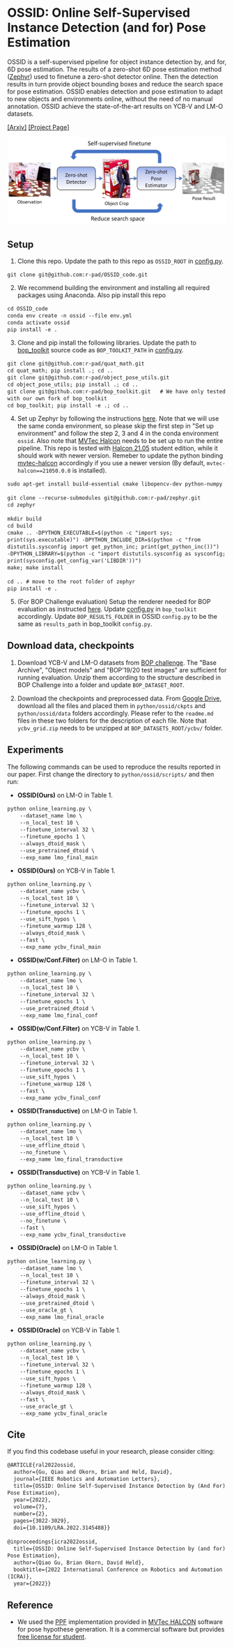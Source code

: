 # OSSID: Online Self-Supervised Instance Detection (and for) Pose Estimation

OSSID is a self-supervised pipeline for object instance detection by, and for, 6D pose estimation. The results of a zero-shot 6D pose estimation method ([Zephyr](https://arxiv.org/abs/2104.13526)) used to finetune a zero-shot detector online. Then the detection results in turn provide object bounding boxes and reduce the search space for pose estimation. OSSID enables detection and pose estimation to adapt to new objects and environments online, without the need of no manual annotation. OSSID achieve the state-of-the-art results on YCB-V and LM-O datasets. 

[[Arxiv]](https://arxiv.org/abs/2201.07309)
[[Project Page]](https://georgegu1997.github.io/OSSID/)

![teaser image](images/ossid.jpg)

## Setup

1. Clone this repo. Update the path to this repo as `OSSID_ROOT` in [config.py](https://github.com/r-pad/OSSID_code/blob/master/python/ossid/config.py). 
```
git clone git@github.com:r-pad/OSSID_code.git
```

2. We recommend building the environment and installing all required packages using Anaconda. Also pip install this repo
```
cd OSSID_code
conda env create -n ossid --file env.yml
conda activate ossid
pip install -e .
```

3. Clone and pip install the following libraries. Update the path to [bop_toolkit](https://github.com/thodan/bop_toolkit) source code as `BOP_TOOLKIT_PATH` in [config.py](https://github.com/r-pad/OSSID_code/blob/master/python/ossid/config.py). 
```
git clone git@github.com:r-pad/quat_math.git
cd quat_math; pip install .; cd ..
git clone git@github.com:r-pad/object_pose_utils.git
cd object_pose_utils; pip install .; cd ..
git clone git@github.com:r-pad/bop_toolkit.git   # We have only tested with our own fork of bop_toolkit
cd bop_toolkit; pip install -e .; cd ..
```

4. Set up Zephyr by following the instructions [here](https://github.com/r-pad/zephyr). Note that we will use the same conda environment, so please skip the first step in "Set up environment" and follow the step 2, 3 and 4 in the conda environment `ossid`. 
Also note that [MVTec Halcon](https://www.mvtec.com/products/halcon/?pk_campaign=EN-Halcon&pk_medium=cpc&pk_kwd=) needs to be set up to run the entire pipeline. This repo is tested with [Halcon 21.05](https://www.mvtec.com/products/halcon/newest-features/halcon-21-05) student edition, while it should work with newer version. Remeber to update the python binding [mvtec-halcon](https://pypi.org/project/mvtec-halcon/) accordingly if you use a newer version (By default, `mvtec-halcon==21050.0.0` is installed). 
```
sudo apt-get install build-essential cmake libopencv-dev python-numpy

git clone --recurse-submodules git@github.com:r-pad/zephyr.git
cd zephyr

mkdir build
cd build
cmake .. -DPYTHON_EXECUTABLE=$(python -c "import sys; print(sys.executable)") -DPYTHON_INCLUDE_DIR=$(python -c "from distutils.sysconfig import get_python_inc; print(get_python_inc())")  -DPYTHON_LIBRARY=$(python -c "import distutils.sysconfig as sysconfig; print(sysconfig.get_config_var('LIBDIR'))")
make; make install

cd .. # move to the root folder of zephyr 
pip install -e .
```

5. (For BOP Challenge evaluation) Setup the renderer needed for BOP evaluation as instructed [here](https://github.com/thodan/bop_toolkit). Update [config.py](https://github.com/r-pad/bop_toolkit/blob/master/bop_toolkit_lib/config.py) in `bop_toolkit` accordingly. Update `BOP_RESULTS_FOLDER` in OSSID `config.py` to be the same as `results_path` in bop_toolkit `config.py`. 

## Download data, checkpoints

1. Download YCB-V and LM-O datasets from [BOP challenge](https://bop.felk.cvut.cz/datasets/). The "Base Archive", "Object models" and "BOP'19/20 test images" are sufficient for running evaluation. Unzip them according to the structure described in BOP Challenge into a folder and update `BOP_DATASET_ROOT`. 

2. Download the checkpoints and preprocessed data. From [Google Drive](https://drive.google.com/drive/folders/1IgiXgQ2cc_SMB98xrPaF6cFlEIA-7tCw?usp=sharing), download all the files and placed them in `python/ossid/ckpts` and `python/ossid/data` folders accordingly. Please refer to the `readme.md` files in these two folders for the description of each file. Note that `ycbv_grid.zip` needs to be unzipped at `BOP_DATASETS_ROOT/ycbv/` folder. 

## Experiments

The following commands can be used to reproduce the results reported in our paper. First change the directory to `python/ossid/scripts/` and then run:

* **OSSID(Ours)** on LM-O in Table 1. 
```
python online_learning.py \
    --dataset_name lmo \
    --n_local_test 10 \
    --finetune_interval 32 \
    --finetune_epochs 1 \
    --always_dtoid_mask \
    --use_pretrained_dtoid \
    --exp_name lmo_final_main
```

* **OSSID(Ours)** on YCB-V in Table 1. 
```
python online_learning.py \
    --dataset_name ycbv \
    --n_local_test 10 \
    --finetune_interval 32 \
    --finetune_epochs 1 \
    --use_sift_hypos \
    --finetune_warmup 128 \
    --always_dtoid_mask \
    --fast \
    --exp_name ycbv_final_main
```

* **OSSID(w/Conf.Filter)** on LM-O in Table 1. 
```
python online_learning.py \
    --dataset_name lmo \
    --n_local_test 10 \
    --finetune_interval 32 \
    --finetune_epochs 1 \
    --use_pretrained_dtoid \
    --exp_name lmo_final_conf
```

* **OSSID(w/Conf.Filter)** on YCB-V in Table 1. 
```
python online_learning.py \
    --dataset_name ycbv \
    --n_local_test 10 \
    --finetune_interval 32 \
    --finetune_epochs 1 \
    --use_sift_hypos \
    --finetune_warmup 128 \
    --fast \
    --exp_name ycbv_final_conf
```

* **OSSID(Transductive)** on LM-O in Table 1. 
```
python online_learning.py \
    --dataset_name lmo \
    --n_local_test 10 \
    --use_offline_dtoid \
    --no_finetune \
    --exp_name lmo_final_transductive
```

* **OSSID(Transductive)** on YCB-V in Table 1. 
```
python online_learning.py \
    --dataset_name ycbv \
    --n_local_test 10 \
    --use_sift_hypos \
    --use_offline_dtoid \
    --no_finetune \
    --fast \
    --exp_name ycbv_final_transductive
```

* **OSSID(Oracle)** on LM-O in Table 1. 
```
python online_learning.py \
    --dataset_name lmo \
    --n_local_test 10 \
    --finetune_interval 32 \
    --finetune_epochs 1 \
    --always_dtoid_mask \
    --use_pretrained_dtoid \
    --use_oracle_gt \
    --exp_name lmo_final_oracle
```

* **OSSID(Oracle)** on YCB-V in Table 1. 
```
python online_learning.py \
    --dataset_name ycbv \
    --n_local_test 10 \
    --finetune_interval 32 \
    --finetune_epochs 1 \
    --use_sift_hypos \
    --finetune_warmup 128 \
    --always_dtoid_mask \
    --fast \
    --use_oracle_gt \
    --exp_name ycbv_final_oracle
```


## Cite

If you find this codebase useful in your research, please consider citing:

```
@ARTICLE{ral2022ossid,
  author={Gu, Qiao and Okorn, Brian and Held, David},
  journal={IEEE Robotics and Automation Letters}, 
  title={OSSID: Online Self-Supervised Instance Detection by (And For) Pose Estimation}, 
  year={2022},
  volume={7},
  number={2},
  pages={3022-3029},
  doi={10.1109/LRA.2022.3145488}}

@inproceedings{icra2022ossid,
  title={OSSID: Online Self-Supervised Instance Detection by (and for) Pose Estimation},
  author={Qiao Gu, Brian Okorn, David Held},
  booktitle={2022 International Conference on Robotics and Automation (ICRA)},
  year={2022}}
```

## Reference

* We used the [PPF](http://campar.in.tum.de/pub/drost2010CVPR/drost2010CVPR.pdf) implementation provided in [MVTec HALCON](https://www.mvtec.com/products/halcon) software for pose hypothese generation. It is a commercial software but provides [free license for student](https://www.mvtec.com/company/mvtec-on-campus/licenses/student). 